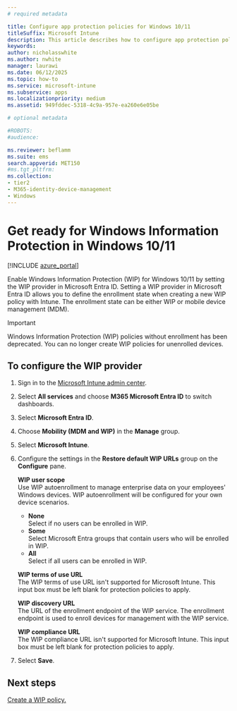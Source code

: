 ```yaml
---
# required metadata

title: Configure app protection policies for Windows 10/11
titleSuffix: Microsoft Intune
description: This article describes how to configure app protection policies for Windows 10/11 devices.
keywords:
author: nicholasswhite
ms.author: nwhite
manager: laurawi
ms.date: 06/12/2025
ms.topic: how-to
ms.service: microsoft-intune
ms.subservice: apps
ms.localizationpriority: medium
ms.assetid: 949fddec-5318-4c9a-957e-ea260e6e05be

# optional metadata

#ROBOTS:
#audience:

ms.reviewer: beflamm
ms.suite: ems
search.appverid: MET150
#ms.tgt_pltfrm:
ms.collection:
- tier2
- M365-identity-device-management
- Windows
---
```


# Get ready for Windows Information Protection in Windows 10/11 

[!INCLUDE [azure_portal](../includes/azure_portal.md)]

Enable Windows Information Protection (WIP) for Windows 10/11 by setting the WIP provider in Microsoft Entra ID. Setting a WIP provider in Microsoft Entra ID allows you to define the enrollment state when creating a new WIP policy with Intune. The enrollment state can be either WIP or mobile device management (MDM).

>[!IMPORTANT]
> Windows Information Protection (WIP) policies without enrollment has been deprecated. You can no longer create WIP policies for unenrolled devices.

## To configure the WIP provider

1. Sign in to the [Microsoft Intune admin center](https://go.microsoft.com/fwlink/?linkid=2109431).
2. Select **All services** and choose **M365 Microsoft Entra ID** to switch dashboards.
3. Select **Microsoft Entra ID**.
4. Choose **Mobility (MDM and WIP)** in the **Manage** group.
5. Select **Microsoft Intune**.
6. Configure the settings in the  **Restore default WIP URLs** group on the **Configure** pane.

   **WIP user scope**  
   Use WIP autoenrollment to manage enterprise data on your employees' Windows devices. WIP autoenrollment will be configured for your own device scenarios.<ul><li>**None**<br>Select if no users can be enrolled in WIP.</li><li>**Some**<br>Select Microsoft Entra groups that contain users who will be enrolled in WIP.</li><li>**All**<br>Select if all users can be enrolled in WIP.</li></ul>

   **WIP terms of use URL**  
   The WIP terms of use URL isn't supported for Microsoft Intune. This input box must be left blank for protection policies to apply.

   **WIP discovery URL**  
   The URL of the enrollment endpoint of the WIP service. The enrollment endpoint is used to enroll devices for management with the WIP service.

   **WIP compliance URL**  
   The WIP compliance URL isn't supported for Microsoft Intune. This input box must be left blank for protection policies to apply. 

7. Select **Save**.

## Next steps

[Create a WIP policy.](windows-information-protection-policy-create.md)
